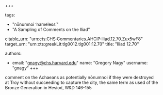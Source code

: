 +++

tags:
- "nōnumnoi ‘nameless’"
- "A Sampling of Comments on the Iliad"

citable_urn: "urn:cts:CHS:Commentaries.AHCIP:Iliad.12.70.Zux5wF8"
target_urn: "urn:cts:greekLit:tlg0012.tlg001:12.70"
title: "Iliad 12.70"

authors:
- email: "gnagy@chs.harvard.edu"
  name: "Gregory Nagy"
  username: "gnagy"
+++

<p>comment on the Achaeans as potentially nōnumnoi if they were destroyed at Troy without succeeding to capture the city, the same term as used of the Bronze Generation in Hesiod, W&D 146-155</p>